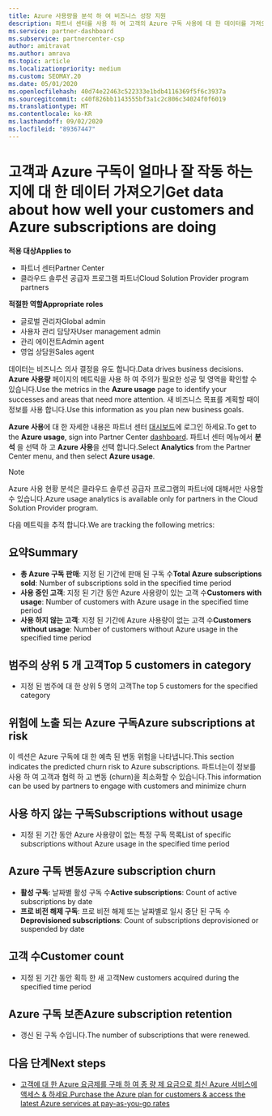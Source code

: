 ```yaml
---
title: Azure 사용량을 분석 하 여 비즈니스 성장 지원
description: 파트너 센터를 사용 하 여 고객의 Azure 구독 사용에 대 한 데이터를 가져오는 방법에 대해 알아봅니다.
ms.service: partner-dashboard
ms.subservice: partnercenter-csp
author: amitravat
ms.author: amrava
ms.topic: article
ms.localizationpriority: medium
ms.custom: SEOMAY.20
ms.date: 05/01/2020
ms.openlocfilehash: 40d74e22463c522333e1bdb4116369f5f6c3937a
ms.sourcegitcommit: c40f826bb1143555bf3a1c2c806c34024f0f6019
ms.translationtype: MT
ms.contentlocale: ko-KR
ms.lasthandoff: 09/02/2020
ms.locfileid: "89367447"
---
```

# <a name="get-data-about-how-well-your-customers-and-azure-subscriptions-are-doing"></a><span data-ttu-id="cf528-103">고객과 Azure 구독이 얼마나 잘 작동 하는지에 대 한 데이터 가져오기</span><span class="sxs-lookup"><span data-stu-id="cf528-103">Get data about how well your customers and Azure subscriptions are doing</span></span>

<span data-ttu-id="cf528-104">**적용 대상**</span><span class="sxs-lookup"><span data-stu-id="cf528-104">**Applies to**</span></span>

- <span data-ttu-id="cf528-105">파트너 센터</span><span class="sxs-lookup"><span data-stu-id="cf528-105">Partner Center</span></span>
- <span data-ttu-id="cf528-106">클라우드 솔루션 공급자 프로그램 파트너</span><span class="sxs-lookup"><span data-stu-id="cf528-106">Cloud Solution Provider program partners</span></span>

<span data-ttu-id="cf528-107">**적절한 역할**</span><span class="sxs-lookup"><span data-stu-id="cf528-107">**Appropriate roles**</span></span>

- <span data-ttu-id="cf528-108">글로벌 관리자</span><span class="sxs-lookup"><span data-stu-id="cf528-108">Global admin</span></span>
- <span data-ttu-id="cf528-109">사용자 관리 담당자</span><span class="sxs-lookup"><span data-stu-id="cf528-109">User management admin</span></span>
- <span data-ttu-id="cf528-110">관리 에이전트</span><span class="sxs-lookup"><span data-stu-id="cf528-110">Admin agent</span></span>
- <span data-ttu-id="cf528-111">영업 상담원</span><span class="sxs-lookup"><span data-stu-id="cf528-111">Sales agent</span></span>

<span data-ttu-id="cf528-112">데이터는 비즈니스 의사 결정을 유도 합니다.</span><span class="sxs-lookup"><span data-stu-id="cf528-112">Data drives business decisions.</span></span> <span data-ttu-id="cf528-113">**Azure 사용량** 페이지의 메트릭을 사용 하 여 주의가 필요한 성공 및 영역을 확인할 수 있습니다.</span><span class="sxs-lookup"><span data-stu-id="cf528-113">Use the metrics in the **Azure usage** page to identify your successes and areas that need more attention.</span></span> <span data-ttu-id="cf528-114">새 비즈니스 목표를 계획할 때이 정보를 사용 합니다.</span><span class="sxs-lookup"><span data-stu-id="cf528-114">Use this information as you plan new business goals.</span></span>

<span data-ttu-id="cf528-115">**Azure 사용**에 대 한 자세한 내용은 파트너 센터 [대시보드](https:/partner.microsoft.com/dashboard)에 로그인 하세요.</span><span class="sxs-lookup"><span data-stu-id="cf528-115">To get to the **Azure usage**, sign into Partner Center [dashboard](https:/partner.microsoft.com/dashboard).</span></span> <span data-ttu-id="cf528-116">파트너 센터 메뉴에서 **분석** 을 선택 하 고 **Azure 사용**을 선택 합니다.</span><span class="sxs-lookup"><span data-stu-id="cf528-116">Select **Analytics** from the Partner Center menu, and then select **Azure usage**.</span></span>

> [!NOTE]
> <span data-ttu-id="cf528-117">Azure 사용 현황 분석은 클라우드 솔루션 공급자 프로그램의 파트너에 대해서만 사용할 수 있습니다.</span><span class="sxs-lookup"><span data-stu-id="cf528-117">Azure usage analytics is available only for partners in the Cloud Solution Provider program.</span></span>

<span data-ttu-id="cf528-118">다음 메트릭을 추적 합니다.</span><span class="sxs-lookup"><span data-stu-id="cf528-118">We are tracking the following metrics:</span></span>

## <a name="summary"></a><span data-ttu-id="cf528-119">요약</span><span class="sxs-lookup"><span data-stu-id="cf528-119">Summary</span></span>

- <span data-ttu-id="cf528-120">**총 Azure 구독 판매**: 지정 된 기간에 판매 된 구독 수</span><span class="sxs-lookup"><span data-stu-id="cf528-120">**Total Azure subscriptions sold**: Number of subscriptions sold in the specified time period</span></span>  
- <span data-ttu-id="cf528-121">**사용 중인 고객**: 지정 된 기간 동안 Azure 사용량이 있는 고객 수</span><span class="sxs-lookup"><span data-stu-id="cf528-121">**Customers with usage**: Number of customers with Azure usage in the specified time period</span></span>  
- <span data-ttu-id="cf528-122">**사용 하지 않는 고객**: 지정 된 기간에 Azure 사용량이 없는 고객 수</span><span class="sxs-lookup"><span data-stu-id="cf528-122">**Customers without usage**: Number of customers without Azure usage in the specified time period</span></span>  

## <a name="top-5-customers-in-category"></a><span data-ttu-id="cf528-123">범주의 상위 5 개 고객</span><span class="sxs-lookup"><span data-stu-id="cf528-123">Top 5 customers in category</span></span>

- <span data-ttu-id="cf528-124">지정 된 범주에 대 한 상위 5 명의 고객</span><span class="sxs-lookup"><span data-stu-id="cf528-124">The top 5 customers for the specified category</span></span>  

## <a name="azure-subscriptions-at-risk"></a><span data-ttu-id="cf528-125">위험에 노출 되는 Azure 구독</span><span class="sxs-lookup"><span data-stu-id="cf528-125">Azure subscriptions at risk</span></span>

<span data-ttu-id="cf528-126">이 섹션은 Azure 구독에 대 한 예측 된 변동 위험을 나타냅니다.</span><span class="sxs-lookup"><span data-stu-id="cf528-126">This section indicates the predicted churn risk to Azure subscriptions.</span></span> <span data-ttu-id="cf528-127">파트너는이 정보를 사용 하 여 고객과 협력 하 고 변동 (churn)을 최소화할 수 있습니다.</span><span class="sxs-lookup"><span data-stu-id="cf528-127">This information can be used by partners to engage with customers and minimize churn</span></span>

## <a name="subscriptions-without-usage"></a><span data-ttu-id="cf528-128">사용 하지 않는 구독</span><span class="sxs-lookup"><span data-stu-id="cf528-128">Subscriptions without usage</span></span>

- <span data-ttu-id="cf528-129">지정 된 기간 동안 Azure 사용량이 없는 특정 구독 목록</span><span class="sxs-lookup"><span data-stu-id="cf528-129">List of specific subscriptions without Azure usage in the specified time period</span></span>  

## <a name="azure-subscription-churn"></a><span data-ttu-id="cf528-130">Azure 구독 변동</span><span class="sxs-lookup"><span data-stu-id="cf528-130">Azure subscription churn</span></span>

- <span data-ttu-id="cf528-131">**활성 구독**: 날짜별 활성 구독 수</span><span class="sxs-lookup"><span data-stu-id="cf528-131">**Active subscriptions**: Count of active subscriptions by date</span></span>  
- <span data-ttu-id="cf528-132">**프로 비전 해제 구독**: 프로 비전 해제 또는 날짜별로 일시 중단 된 구독 수</span><span class="sxs-lookup"><span data-stu-id="cf528-132">**Deprovisioned subscriptions**: Count of subscriptions deprovisioned or suspended by date</span></span>  

## <a name="customer-count"></a><span data-ttu-id="cf528-133">고객 수</span><span class="sxs-lookup"><span data-stu-id="cf528-133">Customer count</span></span>

- <span data-ttu-id="cf528-134">지정 된 기간 동안 획득 한 새 고객</span><span class="sxs-lookup"><span data-stu-id="cf528-134">New customers acquired during the specified time period</span></span>  

## <a name="azure-subscription-retention"></a><span data-ttu-id="cf528-135">Azure 구독 보존</span><span class="sxs-lookup"><span data-stu-id="cf528-135">Azure subscription retention</span></span>

- <span data-ttu-id="cf528-136">갱신 된 구독 수입니다.</span><span class="sxs-lookup"><span data-stu-id="cf528-136">The number of subscriptions that were renewed.</span></span>

 ## <a name="next-steps"></a><span data-ttu-id="cf528-137">다음 단계</span><span class="sxs-lookup"><span data-stu-id="cf528-137">Next steps</span></span>

- [<span data-ttu-id="cf528-138">고객에 대 한 Azure 요금제를 구매 하 여 종 량 제 요금으로 최신 Azure 서비스에 액세스 & 하세요.</span><span class="sxs-lookup"><span data-stu-id="cf528-138">Purchase the Azure plan for customers & access the latest Azure services at pay-as-you-go rates</span></span>](purchase-azure-plan.md)
